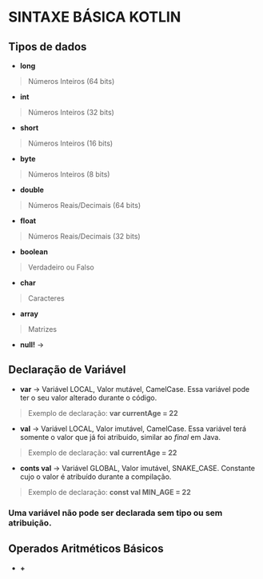 # SINTAXE BÁSICA KOTLIN

## Tipos de dados
- **long**
> Números Inteiros (64 bits)

- **int**
> Números Inteiros (32 bits)

- **short**
> Números Inteiros (16 bits)

- **byte**
> Números Inteiros (8 bits)

- **double**
> Números Reais/Decimais (64 bits)

- **float**
> Números Reais/Decimais (32 bits)

- **boolean**
> Verdadeiro ou Falso

- **char**
> Caracteres

- **array**
> Matrizes

- **null!** ->

## Declaração de Variável
- **var** -> Variável LOCAL, Valor mutável, CamelCase. Essa variável pode ter o seu valor alterado durante o código.
> Exemplo de declaração: **var currentAge = 22**

- **val** -> Variável LOCAL, Valor imutável, CamelCase. Essa variável terá somente o valor que já foi atribuido, similar ao *final* em Java.
> Exemplo de declaração: **val currentAge = 22**

- **conts val** -> Variável GLOBAL, Valor imutável, SNAKE_CASE. Constante cujo o valor é atribuído durante a compilação.
> Exemplo de declaração: **const val MIN_AGE = 22**

### Uma variável **não pode** ser declarada **sem tipo ou sem atribuição**.

## Operados Aritméticos Básicos
- **+**
> 



